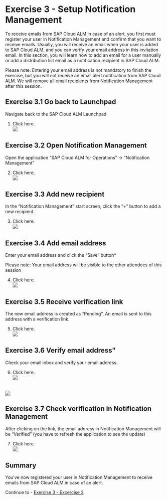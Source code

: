 # Exercise 3 - Setup Notification Management

To receive emails from SAP Cloud ALM in case of an alert, you first must register your user in Notification Management and confirm that you want to receive emails. Usually, you will receive an email when your user is added to SAP Cloud ALM, and you can verify your email address in this invitation email.
In this section, you will learn how to add an email for a user manually or add a distribution list email as a notification recipient in SAP Cloud ALM. 

Please note: Entering your email address is not mandatory to finish the exercise, but you will not receive an email alert notification from SAP Cloud ALM. We will remove all email recipients from Notification Management after this session.

## Exercise 3.1 Go back to Launchpad

Navigate back to the SAP Cloud ALM Launchpad

1.	Click here.
<br>![](/exercises/ex2/images/3-1.png)


## Exercise 3.2 Open Notification Management

Open the application “SAP Cloud ALM for Operations” → “Notification Management”

2.	Click here.
<br>![](/exercises/ex2/images/3-2.png)

## Exercise 3.3 Add new recipient

In the “Notification Management” start screen, click the “+” button to add a new recipient.

3.	Click here.
<br>![](/exercises/ex2/images/3-3.png)

## Exercise 3.4 Add email address

Enter your email address and click the “Save” button*

Please note: Your email address will be visible to the other attendees of this session

4.	Click here.
<br>![](/exercises/ex2/images/3-4.png)

## Exercise 3.5 Receive verification link

The new email address is created as “Pending”. An email is sent to this address with a verification link.

5.	Click here.
<br>![](/exercises/ex2/images/3-5.png)

## Exercise 3.6 Verify email address"

Check your email inbox and verify your email address.

6.	Click here.
<br>![](/exercises/ex2/images/3-6-1.png)

<br>![](/exercises/ex2/images/3-6-2.png)

## Exercise 3.7 Check verification in Notification Management

After clicking on the link, the email address in Notification Management will be “Verified” (you have to refresh the application to see the update)

7.	Click here.
<br>![](/exercises/ex2/images/3-7.png)


## Summary

You've now registered your user in Notification Management to receive emails from SAP Cloud ALM in case of an alert.

Continue to - [Exercise 3 - Excercise 3 ](../ex3/README.md)
